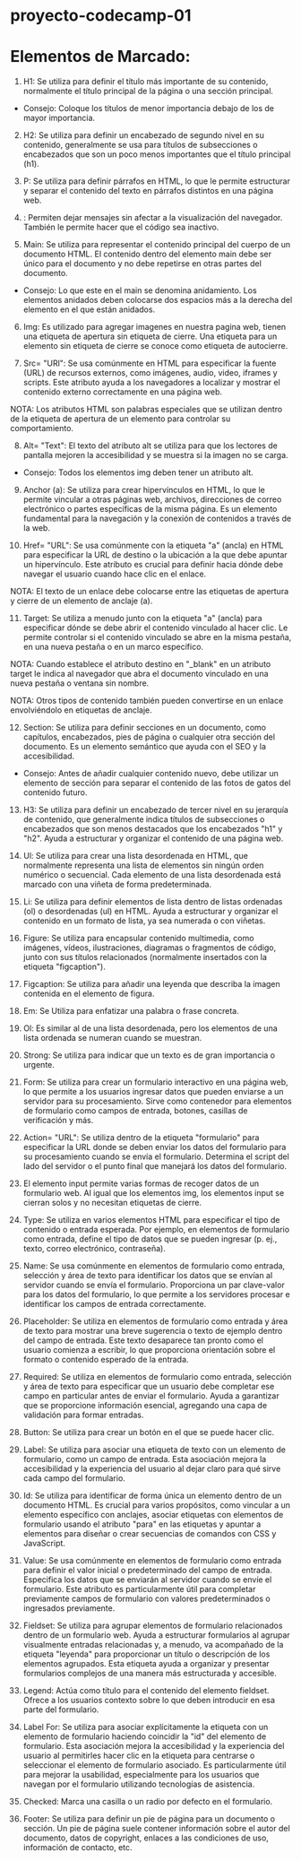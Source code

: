 # proyecto-codecamp-01

# Elementos de Marcado:

1) H1: Se utiliza para definir el título más importante de su contenido, normalmente el título principal de la página o una sección principal.
 
 * Consejo: Coloque los títulos de menor importancia debajo de los de mayor importancia.

2) H2: Se utiliza para definir un encabezado de segundo nivel en su contenido, generalmente se usa para títulos de subsecciones o encabezados que son un poco menos importantes que el título principal (h1).

3) P: Se utiliza para definir párrafos en HTML, lo que le permite estructurar y separar el contenido del texto en párrafos distintos en una página web.

4) <!-- Coment -->: Permiten dejar mensajes sin afectar a la visualización del navegador. También le permite hacer que el código sea inactivo.

5) Main: Se utiliza para representar el contenido principal del cuerpo de un documento HTML. El contenido dentro del elemento main debe ser único para el documento y no debe repetirse en otras partes del documento.

* Consejo: Lo que este en el main se denomina anidamiento. Los elementos anidados deben colocarse dos espacios más a la derecha del elemento en el que están anidados.

6) Img: Es utilizado para agregar imagenes en nuestra pagina web, tienen una etiqueta de apertura sin etiqueta de cierre. Una etiqueta para un elemento sin etiqueta de cierre se conoce como etiqueta de autocierre.

7) Src= "URl": Se usa comúnmente en HTML para especificar la fuente (URL) de recursos externos, como imágenes, audio, video, iframes y scripts. Este atributo ayuda a los navegadores a localizar y mostrar el contenido externo correctamente en una página web. 

NOTA: Los atributos HTML son palabras especiales que se utilizan dentro de la etiqueta de apertura de un elemento para controlar su comportamiento.

8) Alt= "Text": El texto del atributo alt se utiliza para que los lectores de pantalla mejoren la accesibilidad y se muestra si la imagen no se carga.

* Consejo: Todos los elementos img deben tener un atributo alt.

9) Anchor (a): Se utiliza para crear hipervínculos en HTML, lo que le permite vincular a otras páginas web, archivos, direcciones de correo electrónico o partes específicas de la misma página. Es un elemento fundamental para la navegación y la conexión de contenidos a través de la web.

10) Href= "URL": Se usa comúnmente con la etiqueta "a" (ancla) en HTML para especificar la URL de destino o la ubicación a la que debe apuntar un hipervínculo. Este atributo es crucial para definir hacia dónde debe navegar el usuario cuando hace clic en el enlace.

NOTA: El texto de un enlace debe colocarse entre las etiquetas de apertura y cierre de un elemento de anclaje (a).

11) Target: Se utiliza a menudo junto con la etiqueta "a" (ancla) para especificar dónde se debe abrir el contenido vinculado al hacer clic. Le permite controlar si el contenido vinculado se abre en la misma pestaña, en una nueva pestaña o en un marco específico.

NOTA: Cuando establece el atributo destino en "_blank" en un atributo target le indica al navegador que abra el documento vinculado en una nueva pestaña o ventana sin nombre. 

NOTA: Otros tipos de contenido también pueden convertirse en un enlace envolviéndolo en etiquetas de anclaje.

12) Section: Se utiliza para definir secciones en un documento, como capítulos, encabezados, pies de página o cualquier otra sección del documento. Es un elemento semántico que ayuda con el SEO y la accesibilidad.

* Consejo: Antes de añadir cualquier contenido nuevo, debe utilizar un elemento de sección para separar el contenido de las fotos de gatos del contenido futuro.

13) H3: Se utiliza para definir un encabezado de tercer nivel en su jerarquía de contenido, que generalmente indica títulos de subsecciones o encabezados que son menos destacados que los encabezados "h1" y "h2". Ayuda a estructurar y organizar el contenido de una página web.

14) Ul: Se utiliza para crear una lista desordenada en HTML, que normalmente representa una lista de elementos sin ningún orden numérico o secuencial. Cada elemento de una lista desordenada está marcado con una viñeta de forma predeterminada.

15) Li: Se utiliza para definir elementos de lista dentro de listas ordenadas (ol) o desordenadas (ul) en HTML. Ayuda a estructurar y organizar el contenido en un formato de lista, ya sea numerada o con viñetas. 

16) Figure: Se utiliza para encapsular contenido multimedia, como imágenes, vídeos, ilustraciones, diagramas o fragmentos de código, junto con sus títulos relacionados (normalmente insertados con la etiqueta "figcaption").

17) Figcaption: Se utiliza para añadir una leyenda que describa la imagen contenida en el elemento de figura.

18) Em: Se Utiliza para enfatizar una palabra o frase concreta.

19) Ol: Es similar al de una lista desordenada, pero los elementos de una lista ordenada se numeran cuando se muestran.

20) Strong: Se utiliza para indicar que un texto es de gran importancia o urgente.

21) Form: Se utiliza para crear un formulario interactivo en una página web, lo que permite a los usuarios ingresar datos que pueden enviarse a un servidor para su procesamiento. Sirve como contenedor para elementos de formulario como campos de entrada, botones, casillas de verificación y más.

22) Action= "URL": Se utiliza dentro de la etiqueta "formulario" para especificar la URL donde se deben enviar los datos del formulario para su procesamiento cuando se envía el formulario. Determina el script del lado del servidor o el punto final que manejará los datos del formulario.

23) El elemento input permite varias formas de recoger datos de un formulario web. Al igual que los elementos img, los elementos input se cierran solos y no necesitan etiquetas de cierre.

24) Type: Se utiliza en varios elementos HTML para especificar el tipo de contenido o entrada esperada. Por ejemplo, en elementos de formulario como entrada, define el tipo de datos que se pueden ingresar (p. ej., texto, correo electrónico, contraseña).

25) Name: Se usa comúnmente en elementos de formulario como entrada, selección y área de texto para identificar los datos que se envían al servidor cuando se envía el formulario. Proporciona un par clave-valor para los datos del formulario, lo que permite a los servidores procesar e identificar los campos de entrada correctamente.

26) Placeholder: Se utiliza en elementos de formulario como entrada y área de texto para mostrar una breve sugerencia o texto de ejemplo dentro del campo de entrada. Este texto desaparece tan pronto como el usuario comienza a escribir, lo que proporciona orientación sobre el formato o contenido esperado de la entrada.

27) Required: Se utiliza en elementos de formulario como entrada, selección y área de texto para especificar que un usuario debe completar ese campo en particular antes de enviar el formulario. Ayuda a garantizar que se proporcione información esencial, agregando una capa de validación para formar entradas. 

28) Button:  Se utiliza para crear un botón en el que se puede hacer clic.

29) Label: Se utiliza para asociar una etiqueta de texto con un elemento de formulario, como un campo de entrada. Esta asociación mejora la accesibilidad y la experiencia del usuario al dejar claro para qué sirve cada campo del formulario.

30) Id: Se utiliza para identificar de forma única un elemento dentro de un documento HTML. Es crucial para varios propósitos, como vincular a un elemento específico con anclajes, asociar etiquetas con elementos de formulario usando el atributo "para" en las etiquetas y apuntar a elementos para diseñar o crear secuencias de comandos con CSS y JavaScript.

31) Value: Se usa comúnmente en elementos de formulario como entrada para definir el valor inicial o predeterminado del campo de entrada. Especifica los datos que se enviarán al servidor cuando se envíe el formulario. Este atributo es particularmente útil para completar previamente campos de formulario con valores predeterminados o ingresados ​​previamente. 

32) Fieldset: Se utiliza para agrupar elementos de formulario relacionados dentro de un formulario web. Ayuda a estructurar formularios al agrupar visualmente entradas relacionadas y, a menudo, va acompañado de la etiqueta "leyenda" para proporcionar un título o descripción de los elementos agrupados. Esta etiqueta ayuda a organizar y presentar formularios complejos de una manera más estructurada y accesible.

33) Legend: Actúa como título para el contenido del elemento fieldset. Ofrece a los usuarios contexto sobre lo que deben introducir en esa parte del formulario.

34) Label For: Se utiliza para asociar explícitamente la etiqueta con un elemento de formulario haciendo coincidir la "id" del elemento de formulario. Esta asociación mejora la accesibilidad y la experiencia del usuario al permitirles hacer clic en la etiqueta para centrarse o seleccionar el elemento de formulario asociado. Es particularmente útil para mejorar la usabilidad, especialmente para los usuarios que navegan por el formulario utilizando tecnologías de asistencia.

35) Checked: Marca una casilla o un radio por defecto en el formulario.

36) Footer: Se utiliza para definir un pie de página para un documento o sección. Un pie de página suele contener información sobre el autor del documento, datos de copyright, enlaces a las condiciones de uso, información de contacto, etc.